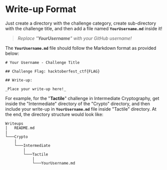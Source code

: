 # Write-up Format

Just create a directory with the challenge category, create sub-directory with the challenge title, and then add a file named **`YourUsername.md`** inside it!

> _Replace "**YourUsername**" with your GitHub username!_

The **`YourUsername.md`** file should follow the Markdown format as provided below:
```
# Your Username - Challenge Title

## Challenge Flag: hacktoberfest_ctf{FLAG}

## Write-up:

_Place your write-up here!_
```

For example, for the "**Tactile**" challenge in Intermediate Cryptography, get inside the "Intermediate" directory of the "Crypto" directory, and then include your write-up in **`YourUsername.md`** file inside "Tactile" directory.
At the end, the directory structure would look like:
```
Writeups
│   README.md
|
└───Crypto
    |
    └───Intermediate
        |
        └───Tactile
            |
            └───YourUsername.md
```
